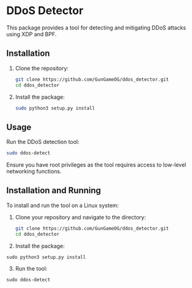 # DDoS Detector

This package provides a tool for detecting and mitigating DDoS attacks using XDP and BPF.

## Installation

1. Clone the repository:
    ```sh
    git clone https://github.com/GunGameOG/ddos_detector.git
    cd ddos_detector
    ```

2. Install the package:
    ```sh
    sudo python3 setup.py install
    ```

## Usage

Run the DDoS detection tool:
```sh
sudo ddos-detect
```

Ensure you have root privileges as the tool requires access to low-level networking functions.

## Installation and Running

To install and run the tool on a Linux system:

1. Clone your repository and navigate to the directory:
   ```bash
   git clone https://github.com/GunGameOG/ddos_detector.git
   cd ddos_detector
   ```
2.	Install the package:
```
sudo python3 setup.py install
```
3.	Run the tool:
```
sudo ddos-detect
```
